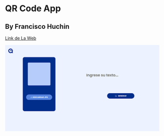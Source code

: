 # QR Code App

## By Francisco Huchin

[Link de La Web](https://franciscohuchinuc.github.io/QRCodeApp/)

![preview](/preview.png)
